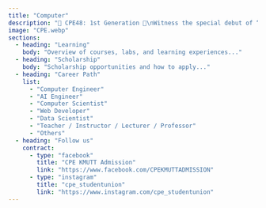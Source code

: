 ```yaml
---
title: "Computer"
description: "🌟 CPE48: 1st Generation 🌟\nWitness the special debut of “CPE48” – the idol group from Computer Engineering, KMUTT, here to ignite your dreams among the stars ✨ at KMUTT Engineering Open House 2025\n💫 Whether you’re into coding, gaming, logical thinking, or still searching for your own path, CPE48 will be the shining star to guide your dream!\n\n📍 Meet us at the Department of Computer Engineering (CPE), KMUTT 📍"
image: "CPE.webp"
sections:
  - heading: "Learning"
    body: "Overview of courses, labs, and learning experiences..."
  - heading: "Scholarship"
    body: "Scholarship opportunities and how to apply..."
  - heading: "Career Path"
    list:
      - "Computer Engineer"
      - "AI Engineer"
      - "Computer Scientist"
      - "Web Developer"
      - "Data Scientist"
      - "Teacher / Instructor / Lecturer / Professor"
      - "Others"
  - heading: "Follow us"
    contract:
      - type: "facebook"
        title: "CPE KMUTT Admission"
        link: "https://www.facebook.com/CPEKMUTTADMISSION"
      - type: "instagram"
        title: "cpe_studentunion"
        link: "https://www.instagram.com/cpe_studentunion"
---
```

